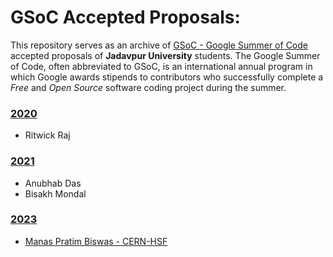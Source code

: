 # GSoC Accepted Proposals: 

This repository serves as an archive of [GSoC - Google Summer of Code](https://summerofcode.withgoogle.com/) accepted proposals of **Jadavpur University** students. The Google Summer of Code, often abbreviated to GSoC, is an international annual program in which Google awards stipends to contributors who successfully complete a  *Free* and *Open Source* software coding project during the summer.

### [2020](2020)
  - Ritwick Raj 

### [2021](2021)
  - Anubhab Das
  - Bisakh Mondal 

### [2023](2023)
  - [Manas Pratim Biswas - CERN-HSF](2023/CERN%20-%202023%20-%20Manas%20Pratim%20Biswas.pdf)
